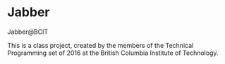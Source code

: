 # Jabber
Jabber@BCIT

This is a class project, created by the members of the Technical Programming set of 2016 at the 
British Columbia Institute of Technology.